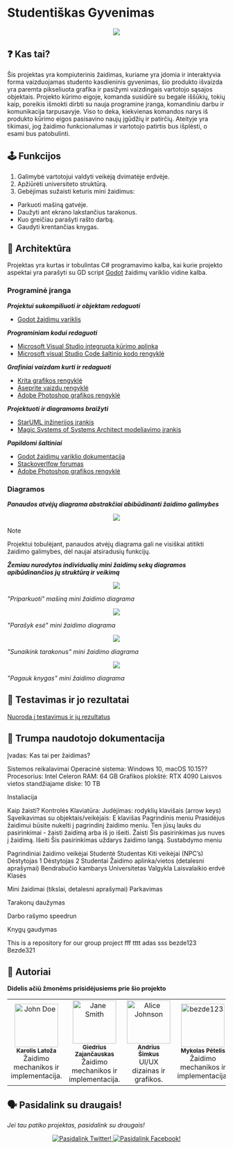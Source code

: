 # Studentiškas Gyvenimas

<p align="center">
  <img src="https://github.com/Kaajolee/Group-Project/blob/main/Assets/LogoGIF.gif" />
</p>


## :question: Kas tai?

Šis projektas yra kompiuterinis žaidimas, kuriame yra įdomia ir interaktyvia forma vaizduojamas studento kasdieninis gyvenimas, šio produkto išvaizda yra paremta pikseliuota grafika ir pasižymi vaizdingais vartotojo sąsajos objektais. Projekto kūrimo eigoje, komanda susidūrė su begale iššūkių, tokių kaip, poreikis išmokti dirbti su nauja programine įranga, komandiniu darbu ir komunikacija tarpusavyje. Viso to deka, kiekvienas komandos narys iš produkto kūrimo eigos pasisavino naujų įgūdžių ir patirčių. Ateityje yra tikimasi, jog žaidimo funkcionalumas ir vartotojo patirtis bus išplėsti, o esami bus patobulinti.

## :joystick: Funkcijos

1. Galimybė vartotojui valdyti veikėją dvimatėje erdvėje.
2. Apžiūrėti universiteto struktūrą.
3. Gebėjimas sužaisti keturis mini žaidimus:
  - Parkuoti mašiną gatvėje.
  - Daužyti ant ekrano lakstančius tarakonus.
  - Kuo greičiau parašyti rašto darbą.
  - Gaudyti krentančias knygas.

## :triangular_ruler: Architektūra

Projektas yra kurtas ir tobulintas C# programavimo kalba, kai kurie projekto aspektai yra parašyti su GD script [Godot](https://godotengine.org/) žaidimų variklio vidine kalba.

### Programinė įranga

***Projektui sukompiliuoti ir objektam redaguoti***

*  [Godot žaidimų variklis](https://godotengine.org/)

***Programiniam kodui redaguoti***

*  [Microsoft Visual Studio integruota kūrimo aplinka](https://visualstudio.microsoft.com/)
*  [Microsoft visual Studio Code šaltinio kodo rengyklė](https://code.visualstudio.com/)

***Grafiniai vaizdam kurti ir redaguoti***

*  [Krita grafikos rengyklė](https://krita.org/lt/)
*  [Aseprite vaizdų rengyklė](https://www.aseprite.org/)
*  [Adobe Photoshop grafikos rengyklė](https://www.adobe.com/products/photoshop.html)

***Projektuoti ir diagramoms braižyti***

*  [StarUML inžinerijos įrankis](https://staruml.io/)
*  [Magic Systems of Systems Architect modeliavimo įrankis](https://docs.nomagic.com/display/MSOSA190SP3/Magic+Systems+of+Systems+Architect+Home+Page)

***Papildomi šaltiniai***

*  [Godot žaidimų variklio dokumentacija](https://docs.godotengine.org/en/stable/)
*  [Stackoverlfow forumas](https://stackoverflow.com/questions/tagged/godot)
*  [Adobe Photoshop grafikos rengyklė](https://www.adobe.com/products/photoshop.html)

### Diagramos

***Panaudos atvėjų diagrama abstrakčiai abibūdinanti žaidimo galimybes***


<p align="center">
  <img src="https://github.com/Kaajolee/Group-Project/blob/main/Assets/UseCaseDiagrama.PNG" />
</p>

> [!NOTE]
> Projektui tobulėjant, panaudos atvėjų diagrama gali ne visiškai atitikti žaidimo galimybes, dėl naujai atsiradusių funkcijų.

***Žemiau nurodytos individualių mini žaidimų sekų diagramos apibūdinančios jų struktūrą ir veikimą***


<p align="center">
  <img src="https://github.com/Kaajolee/Group-Project/blob/main/Assets/ParkingoDiagrama.PNG" />
</p>

*"Priparkuoti" mašiną mini žaidimo diagrama*

<p align="center">
  <img src="https://github.com/Kaajolee/Group-Project/blob/main/Assets/RasimoDiagrama.PNG" />
</p>

*"Parašyk esė" mini žaidimo diagrama*

<p align="center">
  <img src="https://github.com/Kaajolee/Group-Project/blob/main/Assets/TarakonuDiagrama.PNG" />
</p>

*"Sunaikink tarakonus" mini žaidimo diagrama*

<p align="center">
  <img src="https://github.com/Kaajolee/Group-Project/blob/main/Assets/books.png" />
</p>

*"Pagauk knygas" mini žaidimo diagrama*




## :wrench: Testavimas ir jo rezultatai


[Nuoroda į testavimus ir jų rezultatus](https://docs.google.com/document/d/1Bwbzwy5xBFgIjS-Ff6P7oa0SjcefK0C-YVdEAVp6Hzo)
## :book: Trumpa naudotojo dokumentacija


Įvadas: Kas tai per žaidimas?

Sistemos reikalavimai
Operacinė sistema: Windows 10, macOS 10.15??
Procesorius: Intel Celeron
RAM: 64 GB
Grafikos plokštė: RTX 4090
Laisvos vietos standžiajame diske: 10 TB 

Instaliacija

Kaip žaisti?
Kontrolės
Klaviatūra:
Judėjimas: rodyklių klavišais (arrow keys)
Sąveikavimas su objektais/veikėjais: E klavišas
Pagrindinis meniu
Prasidėjus žaidimui būsite nukelti į pagrindinį žaidimo meniu. Ten jūsų lauks du pasirinkimai - žaisti žaidimą arba iš jo išeiti.
Žaisti
Šis pasirinkimas jus nuves į žaidimą.
Išeiti
Šis pasirinkimas uždarys žaidimo langą.
Sustabdymo meniu


Pagrindiniai žaidimo veikėjai
Studentė
Studentas
Kiti veikėjai (NPC’s)
Dėstytojas 1
Dėstytojas 2
Studentai
Žaidimo aplinka/vietos (detalesni aprašymai)
Bendrabučio kambarys
Universitetas
Valgykla
Laisvalaikio erdvė
Klasės



Mini žaidimai (tikslai, detalesni aprašymai)
Parkavimas

Tarakonų daužymas

Darbo rašymo speedrun

Knygų gaudymas



This is a repository for our group project
fff
tttt
adas
sss
bezde123
Bezde321



## :crown: Autoriai

**Didelis ačiū žmonėms prisidėjusiems prie šio projekto**

<table>
  <tr>
    <td align="center">
      <img src="https://github.com/Kaajolee.png" width="100px;" alt="John Doe"/><br />
      <sub><b>Karolis Latoža</b></sub><br />
      Žaidimo mechanikos ir implementacija.
    </td>
    <td align="center">
      <img src="https://github.com/Chaosas.png" width="100px;" alt="Jane Smith"/><br />
      <sub><b>Giedrius Zajančauskas</b></sub><br />
      Žaidimo mechanikos ir implementacija.
    </td>
    <td align="center">
      <img src="https://github.com/andriussimk.png" width="100px;" alt="Alice Johnson"/><br />
      <sub><b>Andrius Šimkus</b></sub><br />
      UI/UX dizainas ir grafikos.
    </td>
    <td align="center">
      <img src="https://github.com/myk0ls.png" width="100px;" alt="bezde123"/><br />
      <sub><b>Mykolas Pėtelis</b></sub><br />
      Žaidimo mechanikos ir implementacija.
    </td>
    <td align="center">
      <img src="https://github.com/3m1lija.png" width="100px;" alt="Bob Brown"/><br />
      <sub><b>Emilija Buivydaitė</b></sub><br />
      UI/UX dizainas ir grafikos.
    </td>
    <td align="center">
      <img src="https://github.com/Ju5t3.png" width="100px;" alt="Bob Brown"/><br />
      <sub><b>Justė Janikūnaitė</b></sub><br />
      UI/UX dizainas ir grafikos.
    </td>
  </tr>
</table>

## :speaking_head: Pasidalink su draugais!

*Jei tau patiko projektas, pasidalink su draugais!*

<div align="center">
  <a href="https://twitter.com/intent/tweet?url=https://github.com/Kaajolee/Group-Project&text=Check%20out%20this%20awesome%20project%20on%20GitHub!%20🚀%20%23GitHub%20%23OpenSource">
    <img src="https://img.shields.io/twitter/url/https/github.com/yourusername/yourrepository.svg?style=social" alt="Pasidalink Twitter!">
  </a>
  <a href="https://www.facebook.com/sharer/sharer.php?u=https://github.com/Kaajolee/Group-Project">
    <img src="https://img.shields.io/badge/share-on%20facebook-white" alt="Pasidalink Facebook!">
  </a>
</div>










